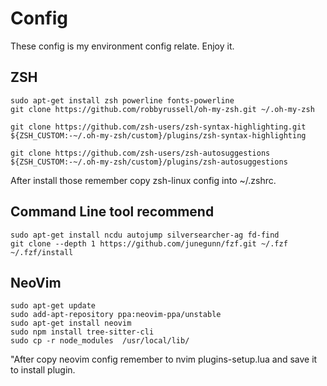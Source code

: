 # Config
These config is my environment config relate.
Enjoy it.

## ZSH
```
sudo apt-get install zsh powerline fonts-powerline
git clone https://github.com/robbyrussell/oh-my-zsh.git ~/.oh-my-zsh

git clone https://github.com/zsh-users/zsh-syntax-highlighting.git ${ZSH_CUSTOM:-~/.oh-my-zsh/custom}/plugins/zsh-syntax-highlighting

git clone https://github.com/zsh-users/zsh-autosuggestions ${ZSH_CUSTOM:-~/.oh-my-zsh/custom}/plugins/zsh-autosuggestions

```

After install those remember copy zsh-linux config into ~/.zshrc.

## Command Line tool recommend
```
sudo apt-get install ncdu autojump silversearcher-ag fd-find
git clone --depth 1 https://github.com/junegunn/fzf.git ~/.fzf
~/.fzf/install
```

##  NeoVim
```
sudo apt-get update
sudo add-apt-repository ppa:neovim-ppa/unstable
sudo apt-get install neovim
sudo npm install tree-sitter-cli
sudo cp -r node_modules  /usr/local/lib/
```
"After copy neovim config remember to nvim  plugins-setup.lua and save it to install plugin.
